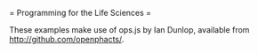 = Programming for the Life Sciences =

These examples make use of ops.js by Ian Dunlop, available from http://github.com/openphacts/.


